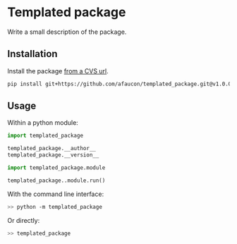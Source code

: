 # Templated package

Write a small description of the package.

## Installation

Install the package [from a CVS url](https://pip.pypa.io/en/stable/reference/pip_install/#git).

```bash
pip install git+https://github.com/afaucon/templated_package.git@v1.0.0
```

## Usage

Within a python module:

```python
import templated_package

templated_package.__author__
templated_package.__version__
```

```python
import templated_package.module

templated_package..module.run()
```

With the command line interface:

```bash
>> python -m templated_package
```

Or directly:

```bash
>> templated_package
```
